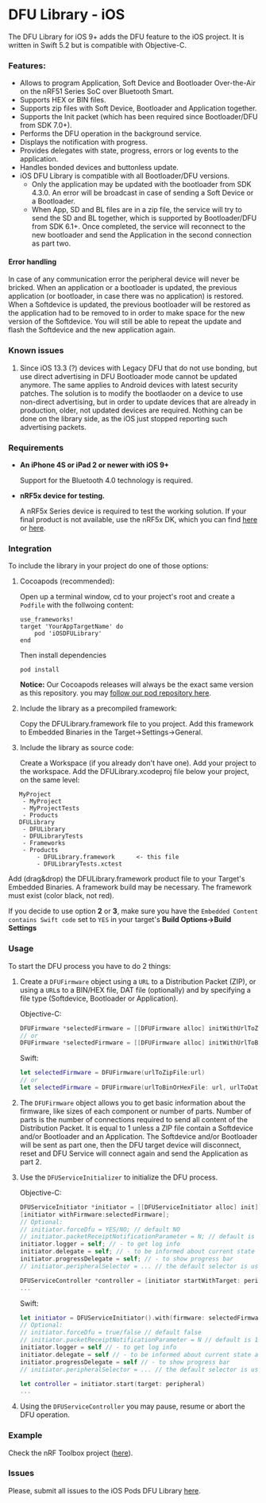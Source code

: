 # DFU Library - iOS

The DFU Library for iOS 9+ adds the DFU feature to the iOS project. It is written in Swift 5.2 but is compatible with Objective-C.

### Features:

* Allows to program Application, Soft Device and Bootloader Over-the-Air on the nRF51 Series SoC over Bluetooth Smart.
* Supports HEX or BIN files.
* Supports zip files with Soft Device, Bootloader and Application together.
* Supports the Init packet (which has been required since Bootloader/DFU from SDK 7.0+).
* Performs the DFU operation in the background service.
* Displays the notification with progress.
* Provides delegates with state, progress, errors or log events to the application.
* Handles bonded devices and buttonless update.
* iOS DFU Library is compatible with all Bootloader/DFU versions.
  * Only the application may be updated with the bootloader from SDK 4.3.0. An error will be broadcast in case of sending a Soft Device or a Bootloader.
  * When App, SD and BL files are in a zip file, the service will try to send the SD and BL together, which is supported by Bootloader/DFU from SDK 6.1+. Once completed, the service will reconnect to the new bootloader and send the Application in the second connection as part two.

#### Error handling
In case of any communication error the peripheral device will never be bricked. When an application or a bootloader is updated, the previous application (or bootloader, in case there was no application) is restored. When a Softdevice is updated, the previous bootloader will be restored as the application had to be removed to in order to make space for the new version of the Softdevice. You will still be able to repeat the update and flash the Softdevice and the new application again.

### Known issues

1. Since iOS 13.3 (?) devices with Legacy DFU that do not use bonding, but use direct advertising in DFU Bootloader mode cannot be updated anymore.
    The same applies to Android devices with latest security patches. The solution is to modify the bootlaoder on a device to use non-direct advertising, but
    in order to update devices that are already in production, older, not updated devices are required. Nothing can be done on the library side, as the iOS
    just stopped reporting such advertising packets.

### Requirements

* **An iPhone 4S or iPad 2 or newer with iOS 9+**

    Support for the Bluetooth 4.0 technology is required.
* **nRF5x device for testing.**

   A nRF5x Series device is required to test the working solution. If your final product is not available, use the nRF5x DK, which you can find [here](http://www.nordicsemi.com/eng/Products/nRF51-DK "nRF51 DK") or [here](http://www.nordicsemi.com/eng/Products/Bluetooth-Smart-Bluetooth-low-energy/nRF52-DK "nRF52 DK").

### Integration

To include the library in your project do one of those options:

1. Cocoapods (recommended):

   Open up a terminal window, cd to your project's root and create a `Podfile` with the follwoing content:

   ```
   use_frameworks!
   target 'YourAppTargetName' do
       pod 'iOSDFULibrary'
   end
   ```
   Then install dependencies
   ```
   pod install
   ```

   **Notice:** Our Cocoapods releases will always be the exact same version as this repository. you may [follow our pod repository here](http://github.com/NordicSemiconductor/IOS-Pods-DFU-Library).

2. Include the library as a precompiled framework:

   Copy the DFULibrary.framework file to you project.
   Add this framework to Embedded Binaries in the Target->Settings->General.

3. Include the library as source code:

   Create a Workspace (if you already don't have one).
   Add your project to the workspace.
   Add the DFULibrary.xcodeproj file below your project, on the same level:
```
   MyProject
    - MyProject
    - MyProjectTests
    - Products
   DFULibrary
    - DFULibrary
    - DFULibraryTests
    - Frameworks
    - Products
        - DFULibrary.framework      <- this file
        - DFULibraryTests.xctest
```
   Add (drag&drop) the DFULibrary.framework product file to your Target's Embedded Binaries.
   A framework build may be necessary. The framework must exist (color black, not red).

If you decide to use option **2** or **3**,  make sure you have the `Embedded Content contains Swift code` set to `YES` in your 
target's **Build Options->Build Settings**

### Usage

To start the DFU process you have to do 2 things:

1. Create a `DFUFirmware` object using a `URL` to a Distribution Packet (ZIP), or using a `URL`s to a BIN/HEX file, DAT file (optionally) 
    and by specifying a file type (Softdevice, Bootloader or Application).

     Objective-C:
    ```objective-c 
    DFUFirmware *selectedFirmware = [[DFUFirmware alloc] initWithUrlToZipFile:url];
    // or
    DFUFirmware *selectedFirmware = [[DFUFirmware alloc] initWithUrlToBinOrHexFile:url urlToDatFile:dtUrl type:type];
    ```
    Swift:
    ```swift
    let selectedFirmware = DFUFirmware(urlToZipFile:url)
    // or
    let selectedFirmware = DFUFirmware(urlToBinOrHexFile: url, urlToDatFile: datUrl, type: DFUFirmwareType.Application)
    ```

2. The `DFUFirmware` object allows you to get basic information about the firmware, like sizes of each component or number of parts. 
    Number of parts is the number of connections required to send all content of the Distribution Packet. It is equal to 1 unless a ZIP file 
    contain a Softdevice and/or Bootloader and an Application. The Softdevice and/or Bootloader will be sent as part one, then the DFU 
    target device will disconnect, reset and DFU Service will connect again and send the Application as part 2.

3. Use the `DFUServiceInitializer` to initialize the DFU process.

    Objective-C:
    ```objective-c
    DFUServiceInitiator *initiator = [[DFUServiceInitiator alloc] init];
    [initiator withFirmware:selectedFirmware];
    // Optional:
    // initiator.forceDfu = YES/NO; // default NO
    // initiator.packetReceiptNotificationParameter = N; // default is 12
    initiator.logger = self; // - to get log info
    initiator.delegate = self; // - to be informed about current state and errors 
    initiator.progressDelegate = self; // - to show progress bar
    // initiator.peripheralSelector = ... // the default selector is used
   
    DFUServiceController *controller = [initiator startWithTarget: peripheral];
    ...
    ```
    Swift:
    ```swift
    let initiator = DFUServiceInitiator().with(firmware: selectedFirmware)
    // Optional:
    // initiator.forceDfu = true/false // default false
    // initiator.packetReceiptNotificationParameter = N // default is 12
    initiator.logger = self // - to get log info
    initiator.delegate = self // - to be informed about current state and errors 
    initiator.progressDelegate = self // - to show progress bar
    // initiator.peripheralSelector = ... // the default selector is used

    let controller = initiator.start(target: peripheral)
    ...
    ```
4. Using the `DFUServiceController` you may pause, resume or abort the DFU operation.

### Example

Check the nRF Toolbox project ([here](https://github.com/NordicSemiconductor/IOS-nRF-Toolbox "nRF Toolbox")).

### Issues

Please, submit all issues to the iOS Pods DFU Library [here](https://github.com/NordicSemiconductor/IOS-Pods-DFU-Library/issues "Issues").
